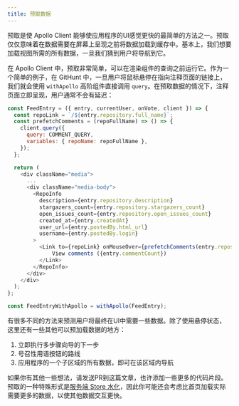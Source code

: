 ```yaml
---
title: 预取数据
---
```


预取是使 Apollo Client 能够使应用程序的UI感觉更快的最简单的方法之一。预取仅仅意味着在数据需要在屏幕上呈现之前将数据加载到缓存中。基本上，我们想要加载视图所需的所有数据，一旦我们猜到用户将导航到它。

在 Apollo Client 中，预取非常简单，可以在渲染组件的查询之前运行它。作为一个简单的例子，在 GitHunt 中，一旦用户将鼠标悬停在指向注释页面的链接上，我们就会使用 `withApollo` 高阶组件直接调用 `query`。在预取数据的情况下，注释页面立即呈现，用户通常不会有延迟：

```js
const FeedEntry = ({ entry, currentUser, onVote, client }) => {
  const repoLink = `/${entry.repository.full_name}`;
  const prefetchComments = (repoFullName) => () => {
    client.query({
      query: COMMENT_QUERY,
      variables: { repoName: repoFullName },
    });
  };

  return (
    <div className="media">
      ...
      <div className="media-body">
        <RepoInfo
          description={entry.repository.description}
          stargazers_count={entry.repository.stargazers_count}
          open_issues_count={entry.repository.open_issues_count}
          created_at={entry.createdAt}
          user_url={entry.postedBy.html_url}
          username={entry.postedBy.login}
        >
          <Link to={repoLink} onMouseOver={prefetchComments(entry.repository.full_name)}>
              View comments ({entry.commentCount})
          </Link>
        </RepoInfo>
      </div>
    </div>
  );
};

const FeedEntryWithApollo = withApollo(FeedEntry);
```

有很多不同的方法来预测用户将最终在UI中需要一些数据。除了使用悬停状态，这里还有一些其他可以预加载数据的地方：

1. 立即执行多步骤向导的下一步
2. 号召性用语按钮的路线
3. 应用程序的一个子区域的所有数据，即可在该区域内导航

如果你有其他一些想法，请发送PR到这篇文章，也许添加一些更多的代码片段。预取的一种特殊形式是[服务端 Store 水化](/react/server-side-rendering.html#store-rehydration)，因此你可能还会考虑比首页加载实际需要更多的数据，以使其他数据交互更快。
